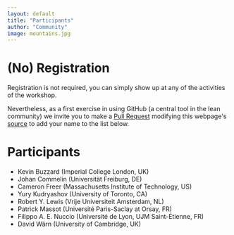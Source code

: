 ```yaml
---
layout: default
title: "Participants"
author: "Community"
image: mountains.jpg
---
```


# (No) Registration

Registration is not required,
you can simply show up at any of the activities of the workshop.

Nevertheless, as a first exercise in using GitHub (a central tool in the lean community)
we invite you to make a [Pull Request](https://help.github.com/en/github/collaborating-with-issues-and-pull-requests/about-pull-requests) modifying this webpage's [source](https://github.com/leanprover-community/lftcm2020/edit/master/participants.md) to add your name to the list below.

# Participants

* Kevin Buzzard (Imperial College London, UK)
* Johan Commelin (Universität Freiburg, DE)
* Cameron Freer (Massachusetts Institute of Technology, US)
* Yury Kudryashov (University of Toronto, CA)
* Robert Y. Lewis (Vrije Universiteit Amsterdam, NL)
* Patrick Massot (Université Paris-Saclay at Orsay, FR)
* Filippo A. E. Nuccio (Université de Lyon, UJM Saint-Étienne, FR)
* David Wärn (University of Cambridge, UK)
